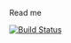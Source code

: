 Read me

[![Build Status](https://travis-ci.org/mafreeman02/Hello-World.svg?branch=master)](https://travis-ci.org/mafreeman02/Hello-World)